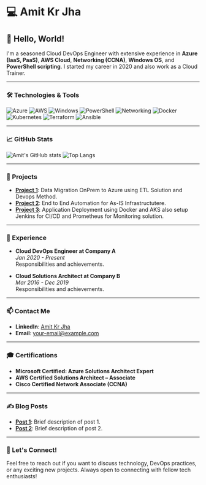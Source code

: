 # 💻 Amit Kr Jha

## 👋 Hello, World! 

I'm a seasoned Cloud DevOps Engineer with extensive experience in **Azure (IaaS, PaaS)**, **AWS Cloud**, **Networking (CCNA)**, **Windows OS**, and **PowerShell scripting**. I started my career in 2020 and also work as a Cloud Trainer.

---

### 🛠️ Technologies & Tools

![Azure](https://img.shields.io/badge/Azure-0078D4?style=for-the-badge&logo=microsoft-azure&logoColor=white)
![AWS](https://img.shields.io/badge/AWS-232F3E?style=for-the-badge&logo=amazon-aws&logoColor=white)
![Windows](https://img.shields.io/badge/Windows-0078D6?style=for-the-badge&logo=windows&logoColor=white)
![PowerShell](https://img.shields.io/badge/PowerShell-5391FE?style=for-the-badge&logo=powershell&logoColor=white)
![Networking](https://img.shields.io/badge/Networking-1572B6?style=for-the-badge&logo=cisco&logoColor=white)
![Docker](https://img.shields.io/badge/Docker-2496ED?style=for-the-badge&logo=docker&logoColor=white)
![Kubernetes](https://img.shields.io/badge/Kubernetes-326CE5?style=for-the-badge&logo=kubernetes&logoColor=white)
![Terraform](https://img.shields.io/badge/Terraform-623CE4?style=for-the-badge&logo=terraform&logoColor=white)
![Ansible](https://img.shields.io/badge/Ansible-EE0000?style=for-the-badge&logo=ansible&logoColor=white)

---

### 📈 GitHub Stats

![Amit's GitHub stats](https://github-readme-stats.vercel.app/api?username=aj-20-eng&show_icons=true&theme=radical)
![Top Langs](https://github-readme-stats.vercel.app/api/top-langs/?username=aj-20-eng&layout=compact&theme=radical)

---

### 🚀 Projects

- **[Project 1](https://github.com/aj-20-eng/project-1)**: Data Migration OnPrem to Azure using ETL Solution and Devops Method.
- **[Project 2](https://github.com/aj-20-eng/project-2)**: End to End Automation for As-IS Infrastructutere.
- **[Project 3](https://github.com/aj-20-eng/project-3)**: Application Deployment using Docker and AKS also setup Jenkins for CI/CD and Prometheus for Monitoring solution.

---

### 💼 Experience

- **Cloud DevOps Engineer at Company A**  
  _Jan 2020 - Present_  
  Responsibilities and achievements.

- **Cloud Solutions Architect at Company B**  
  _Mar 2016 - Dec 2019_  
  Responsibilities and achievements.

---

### 📫 Contact Me

- **LinkedIn**: [Amit Kr Jha](https://www.linkedin.com/in/amitjhatech/)
- **Email**: [your-email@example.com](mailto:your-email@example.com)

---

### 🎓 Certifications

- **Microsoft Certified: Azure Solutions Architect Expert**
- **AWS Certified Solutions Architect – Associate**
- **Cisco Certified Network Associate (CCNA)**

---

### ✍️ Blog Posts

- **[Post 1](https://yourblog.com/post-1)**: Brief description of post 1.
- **[Post 2](https://yourblog.com/post-2)**: Brief description of post 2.

---

### 🤝 Let's Connect!

Feel free to reach out if you want to discuss technology, DevOps practices, or any exciting new projects. Always open to connecting with fellow tech enthusiasts!

